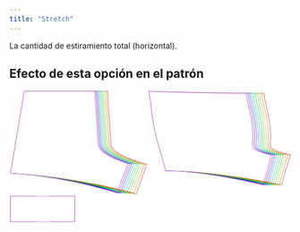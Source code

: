 ```yaml
---
title: "Stretch"
---
```


La cantidad de estiramiento total (horizontal).

## Efecto de esta opción en el patrón

![Esta imagen muestra el efecto de esta opción superponiendo varias variantes que tienen un valor diferente para esta opción](shin_stretch_sample.svg "Efecto de esta opción en el patrón")
